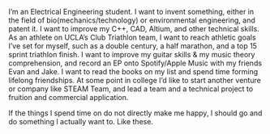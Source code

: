 I’m an Electrical Engineering student. I want to invent something, either in the field of bio(mechanics/technology) or environmental engineering, and patent it. I want to improve my C++, CAD, Altium, and other technical skills. As an athlete on UCLA’s Club Triathlon team, I want to reach athletic goals I’ve set for myself, such as a double century, a half marathon, and a top 15 sprint triathlon finish. I want to improve my guitar skills & my music theory comprehension, and record an EP onto Spotify/Apple Music with my friends Evan and Jake. I want to read the books on my list and spend time forming lifelong friendships. At some point in college I’d like to start another venture or company like STEAM Team, and lead a team and a technical project to fruition and commercial application.

If the things I spend time on do not directly make me happy, I should go and do something I actually want to. Like these.
